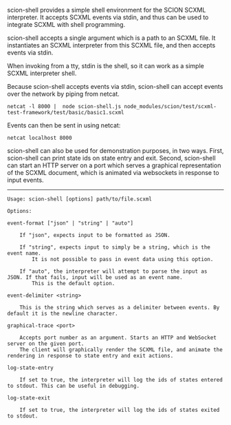 scion-shell provides a simple shell environment for the SCION SCXML interpreter. It accepts SCXML events via stdin, and thus can be used to integrate SCXML with shell programming.

scion-shell accepts a single argument which is a path to an SCXML file. It instantiates an SCXML interpreter from this SCXML file, and then accepts events via stdin.  

When invoking from a tty, stdin is the shell, so it can work as a simple SCXML interpreter shell. 

Because scion-shell accepts events via stdin, scion-shell can accept events over the network by piping from netcat.

    netcat -l 8000 |  node scion-shell.js node_modules/scion/test/scxml-test-framework/test/basic/basic1.scxml

Events can then be sent in using netcat:

    netcat localhost 8000


scion-shell can also be used for demonstration purposes, in two ways. First, scion-shell can print state ids on state entry and exit. Second, scion-shell can start an HTTP server on a port which serves a graphical representation of the SCXML document, which is animated via websockets in response to input events. 

<hr>

    Usage: scion-shell [options] path/to/file.scxml 

    Options:

    event-format ["json" | "string" | "auto"]

        If "json", expects input to be formatted as JSON.

        If "string", expects input to simply be a string, which is the event name. 
            It is not possible to pass in event data using this option.

        If "auto", the interpreter will attempt to parse the input as JSON. If that fails, input will be used as an event name.
            This is the default option.

    event-delimiter <string>

        This is the string which serves as a delimiter between events. By default it is the newline character.

    graphical-trace <port>

        Accepts port number as an argument. Starts an HTTP and WebSocket server on the given port. 
        The client will graphically render the SCXML file, and animate the rendering in response to state entry and exit actions.

    log-state-entry 

        If set to true, the interpreter will log the ids of states entered to stdout. This can be useful in debugging.

    log-state-exit   

        If set to true, the interpreter will log the ids of states exited to stdout.
